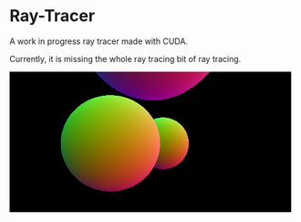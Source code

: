 # Ray-Tracer

A work in progress ray tracer made with CUDA.

Currently, it is missing the whole ray tracing bit of ray tracing.

![normal vectors](./images/normal.png)